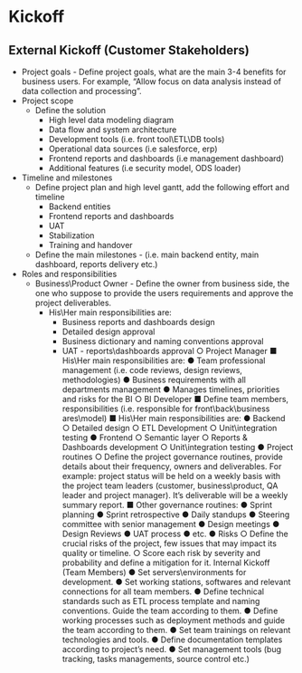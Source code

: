 # Kickoff
## External Kickoff (Customer Stakeholders)
- Project goals - Define project goals, what are the main 3-4 benefits for business users. For example, “Allow focus on data analysis instead of data collection and processing”.
- Project scope
	- Define the solution
		- High level data modeling diagram
		- Data flow and system architecture
		- Development tools (i.e. front tool\ETL\DB tools)
		- Operational data sources (i.e salesforce, erp)
		- Frontend reports and dashboards (i.e management dashboard)
		- Additional features (i.e security model, ODS loader)
- Timeline and milestones
	- Define project plan and high level gantt, add the following effort and timeline
		- Backend entities
		- Frontend reports and dashboards
		- UAT
		- Stabilization
		- Training and handover
	- Define the main milestones - (i.e. main backend entity, main dashboard, reports delivery etc.)
- Roles and responsibilities
	- Business\Product Owner - Define the owner from business side, the one who suppose to provide the users requirements and approve the project deliverables.
		- His\Her main responsibilities are:
			- Business reports and dashboards design
			- Detailed design approval
			- Business dictionary and naming conventions approval
			- UAT - reports\dashboards approval
○	Project Manager
■	His\Her main responsibilities are:
●	Team professional management  (i.e. code reviews, design reviews, methodologies)
●	Business requirements with all departments management
●	Manages timelines, priorities and risks for the BI
○	BI Developer
■	Define team members, responsibilities (i.e. responsible for front\back\business ares\model)
■	His\Her main responsibilities are:
●	Backend 
○	Detailed design
○	ETL Development
○	Unit\integration testing
●	Frontend
○	Semantic layer
○	Reports & Dashboards development
○	Unit\integration testing
●	Project routines
○	Define the project governance routines, provide details about their frequency, owners and deliverables. For example: project status will be held on a weekly basis with the project team leaders (customer, business\product, QA leader and project manager). It’s deliverable will be a weekly summary report.
■	Other governance routines:
●	Sprint planning
●	Sprint retrospective
●	Daily standups
●	Steering committee with senior management
●	Design meetings
●	Design Reviews
●	UAT process 
●	etc.
●	Risks
○	Define the crucial risks of the project, few issues that may impact its quality or timeline.
○	Score each risk by severity and probability and define a mitigation for it.
Internal Kickoff (Team Members)
●	Set servers\environments for development.
●	Set working stations, softwares and relevant connections for all team members.
●	Define technical standards such as ETL process template and naming conventions. Guide the team according to them.
●	Define working processes such as deployment methods and guide the team according to them.
●	Set team trainings on relevant technologies and tools.
●	Define documentation templates according to project’s need.
●	Set management tools (bug tracking, tasks managements, source control etc.)
